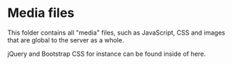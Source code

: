 Media files
========

This folder contains all "media" files, such as JavaScript, CSS and images that are
global to the server as a whole.

jQuery and Bootstrap CSS for instance can be found inside of here.



